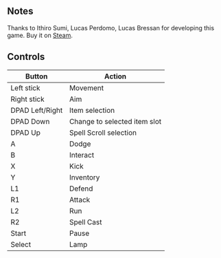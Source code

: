 ## Notes

Thanks to Ithiro Sumi, Lucas Perdomo, Lucas Bressan for developing this game. Buy it on [Steam](https://store.steampowered.com/app/1861290/Devil_Spire/).

## Controls

| Button | Action |
|--|--| 
|Left stick|Movement|
|Right stick|Aim|
|DPAD Left/Right|Item selection|
|DPAD Down|Change to selected item slot|
|DPAD Up|Spell Scroll selection|
|A|Dodge|
|B|Interact|
|X|Kick|
|Y|Inventory|
|L1|Defend|
|R1|Attack|
|L2|Run|
|R2|Spell Cast|
|Start|Pause|
|Select|Lamp|


